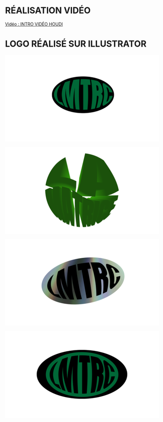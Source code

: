 # RÉALISATION VIDÉO

[Vidéo : INTRO VIDÉO HOUDI]([https://youtu.be/TQ7_IjM9RXk](https://www.youtube.com/watch?v=Mvy7IHyUUAw))

# LOGO RÉALISÉ  SUR ILLUSTRATOR

![logo LMTRC](./lmtrcOvaleNV.png)

![logo LMTRC](./laMatrice3D.png)

![logo LMTRC](./lmtrcOvaleDVD.png)

![logo LMTRC](./lmtrcOvaleNbienVN.png)
